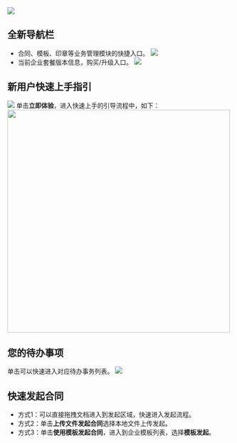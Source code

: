 ![](https://qcloudimg.tencent-cloud.cn/raw/31c4f49429360c5655b97b984484ec18.png)

## 全新导航栏
- 合同、模板、印章等业务管理模块的快捷入口。
![](https://qcloudimg.tencent-cloud.cn/raw/2dffe03405af147a9a051271156a1938.png)
- 当前企业套餐版本信息，购买/升级入口。
![](https://qcloudimg.tencent-cloud.cn/raw/a31643678619603e6c0e1af31a57555b.png)

## 新用户快速上手指引
![](https://qcloudimg.tencent-cloud.cn/raw/119b2078b0461548e418b05a73117740.png)
单击**立即体验**，进入快速上手的引导流程中，如下：
<img style="width:500px; max-width: inherit;" src="https://qcloudimg.tencent-cloud.cn/raw/86fdd094dec87ea04bb238833fc10335.png" />

## 您的待办事项
单击可以快速进入对应待办事务列表。
![](https://qcloudimg.tencent-cloud.cn/raw/2a0f96d6529056d9d1c6a93c141cb262.png)


## 快速发起合同
- 方式1：可以直接拖拽文档进入到发起区域，快速进入发起流程。
- 方式2：单击**上传文件发起合同**选择本地文件上传发起。
- 方式3：单击**使用模板发起合同**，进入到企业模板列表，选择**模板发起**。

